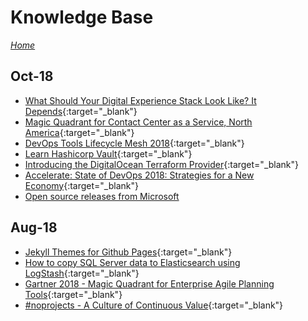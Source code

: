 # Knowledge Base

[_Home_](../)

## Oct-18

- [What Should Your Digital Experience Stack Look Like? It Depends](2018-10/digital-experience-stack.md){:target="_blank"}
- [Magic Quadrant for Contact Center as a Service, North America](2018-10/gartner-2018-mq-ccaas-na.md){:target="_blank"}
- [DevOps Tools Lifecycle Mesh 2018](2018-10/devops-tools-lifecycle-mesh-2018.md){:target="_blank"}
- [Learn Hashicorp Vault](2018-10/learn-hashicorp-vault.md){:target="_blank"}
- [Introducing the DigitalOcean Terraform Provider](2018-10/digitalocean-terraform-provider.md){:target="_blank"}
- [Accelerate: State of DevOps 2018: Strategies for a New Economy](2018-10/DORA-State-of-DevOps-2018.md){:target="_blank"}
- [Open source releases from Microsoft](2018-10/open-source-ms.md)

## Aug-18

- [Jekyll Themes for Github Pages](2018-08/jekyll-themes-for-github-pages.md){:target="_blank"}
- [How to copy SQL Server data to Elasticsearch using LogStash](2018-08/how-to-copy-sql-server-data-to-elasticsearch-using-logstash.md){:target="_blank"}
- [Gartner 2018 - Magic Quadrant for Enterprise Agile Planning Tools](2018-08/gartner-2018-mq-agile-tools.md){:target="_blank"}
- [#noprojects - A Culture of Continuous Value](2018-08/noprojects-a-culture-of-continuous-value.md){:target="_blank"}
